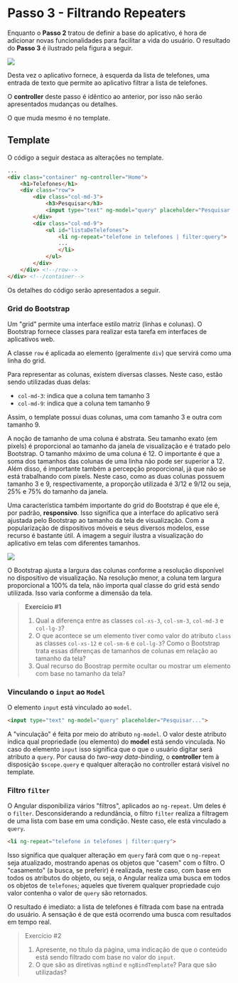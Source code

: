 # Passo 3 - Filtrando Repeaters

Enquanto o **Passo 2** tratou de definir a base do aplicativo, é hora de adicionar novas funcionalidades para facilitar a vida do usuário. O resultado do **Passo 3** é ilustrado pela figura a seguir.

![](http://i.imgur.com/WwZLuxL.jpg)

Desta vez o aplicativo fornece, à esquerda da lista de telefones, uma entrada de texto que permite ao aplicativo filtrar a lista de telefones. 

O **controller** deste passo é idêntico ao anterior, por isso não serão apresentados mudanças ou detalhes.

O que muda mesmo é no template.

## Template

O código a seguir destaca as alterações no template.

```html
...
<div class="container" ng-controller="Home">
    <h1>Telefones</h1>
    <div class="row">
        <div class="col-md-3">
            <h3>Pesquisar</h3>
            <input type="text" ng-model="query" placeholder="Pesquisar...">
        </div>
        <div class="col-md-9">
            <ul id="listaDeTelefones">
                <li ng-repeat="telefone in telefones | filter:query">
				...
                </li>
            </ul>  
        </div>
    </div> <!--/row-->
</div> <!--/container-->
```

Os detalhes do código serão apresentados a seguir.

### Grid do Bootstrap

Um "grid" permite uma interface estilo matriz (linhas e colunas). O Bootstrap fornece classes para realizar esta tarefa em interfaces de aplicativos web. 

A classe `row` é aplicada ao elemento (geralmente `div`) que servirá como uma linha do grid.

Para representar as colunas, existem diversas classes. Neste caso, estão sendo utilizadas duas delas:
* `col-md-3`: indica que a coluna tem tamanho 3
* `col-md-9`: indica que a coluna tem tamanho 9

Assim, o template possui duas colunas, uma com tamanho 3 e outra com tamanho 9. 

A noção de tamanho de uma coluna é abstrata. Seu tamanho exato (em pixels) é proporcional ao tamanho da janela de visualização e é tratado pelo Bootstrap. O tamanho máximo de uma coluna é 12. O importante é que a soma dos tamanhos das colunas de uma linha não pode ser superior a 12. Além disso, é importante também a percepção proporcional, já que não se está trabalhando com pixels. Neste caso, como as duas colunas possuem tamanho 3 e 9, respectivamente, a proporção utilizada é 3/12 e 9/12 ou seja, 25% e 75% do tamanho da janela.

Uma característica também importante do grid do Bootstrap é que ele é, por padrão, **responsivo**. Isso significa que a interface do aplicativo será ajustada pelo Bootstrap ao tamanho da tela de visualização. Com a popularização de dispositivos móveis e seus diversos modelos, esse recurso é bastante útil. A imagem a seguir ilustra a visualização do aplicativo em telas com diferentes tamanhos.

![](http://i.imgur.com/KJzX23E.png)

O Bootstrap ajusta a largura das colunas conforme a resolução disponível no dispositivo de visualização. Na resolução menor, a coluna tem largura proporcional a 100% da tela, não importa qual classe do grid está sendo utilizada. Isso varia conforme a dimensão da tela.

> **Exercício #1**
> 1. Qual a diferença entre as classes `col-xs-3`, `col-sm-3`, `col-md-3` e `col-lg-3`?
> 2. O que acontece se um elemento tiver como valor do atributo `class` as classes `col-xs-12` e `col-sm-6` e `col-lg-3`? Como o Bootstrap trata essas diferenças de tamanhos de colunas em relação ao tamanho da tela?
> 3. Qual recurso do Boostrap permite ocultar ou mostrar um elemento com base no tamanho da tela?

### Vinculando o `input` ao `Model`

O elemento `input` está vinculado ao `model`.

```html
<input type="text" ng-model="query" placeholder="Pesquisar...">
```

A "vinculação" é feita por meio do atributo `ng-model`. O valor deste atributo indica qual propriedade (ou elemento) do **model** está sendo vinculada. No caso do elemento `input` isso significa que o que o usuário digitar será atributo a `query`. Por causa do *two-way data-binding*, o **controller** tem à disposição `$scope.query` e qualquer alteração no controller estará visível no template.

### Filtro `filter`

O Angular disponibiliza vários "filtros", aplicados ao `ng-repeat`. Um deles é o `filter`. Desconsiderando a redundância, o filtro `filter` realiza a filtragem de uma lista com base em uma condição. Neste caso, ele está vinculado a `query`.

```html
<li ng-repeat="telefone in telefones | filter:query">
```

Isso significa que qualquer alteração em `query` fará com que o `ng-repeat` seja atualizado, mostrando apenas os objetos que "casem" com o filtro. O "casamento" (a busca, se preferir) é realizada, neste caso, com base em todos os atributos do objeto, ou seja, o Angular realiza uma busca em todos os objetos de `telefones`; aqueles que tiverem qualquer propriedade cujo valor contenha o valor de `query` são retornados.

O resultado é imediato: a lista de telefones é filtrada com base na entrada do usuário. A sensação é de que está ocorrendo uma busca com resultados em tempo real.

> Exercício #2
> 1. Apresente, no título da página, uma indicação de que o conteúdo está sendo filtrado com base no valor do `input`.
> 2. O que são as diretivas `ngBind` e `ngBindTemplate`? Para que são utilizadas?